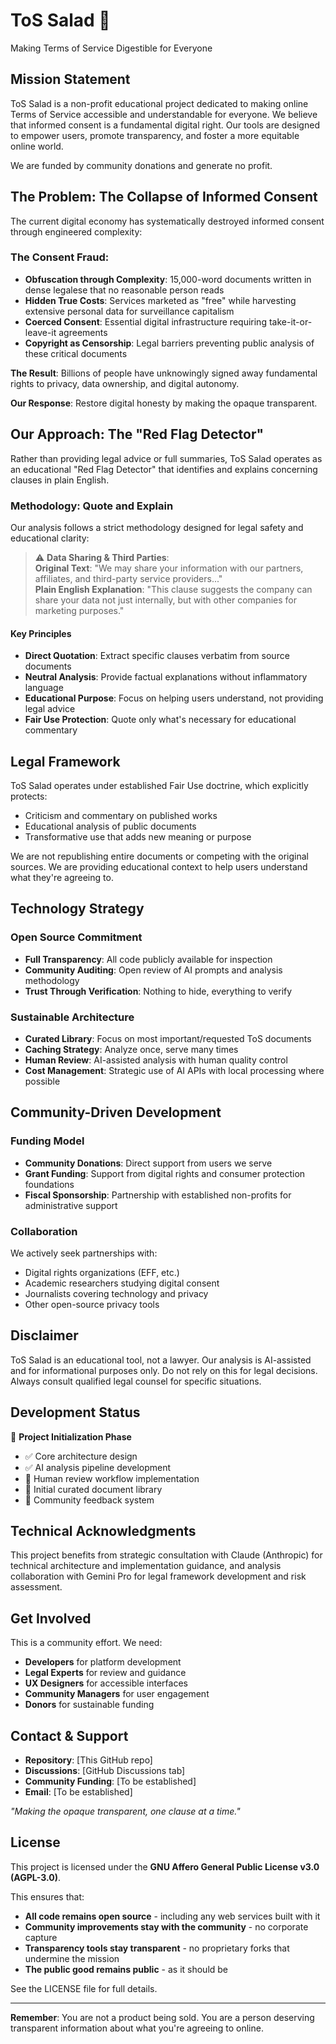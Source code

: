 # ToS Salad 🥗
Making Terms of Service Digestible for Everyone

## Mission Statement
ToS Salad is a non-profit educational project dedicated to making online Terms of Service accessible and understandable for everyone. We believe that informed consent is a fundamental digital right. Our tools are designed to empower users, promote transparency, and foster a more equitable online world.

We are funded by community donations and generate no profit.

## The Problem: The Collapse of Informed Consent
The current digital economy has systematically destroyed informed consent through engineered complexity:

### The Consent Fraud:

- **Obfuscation through Complexity**: 15,000-word documents written in dense legalese that no reasonable person reads
- **Hidden True Costs**: Services marketed as "free" while harvesting extensive personal data for surveillance capitalism
- **Coerced Consent**: Essential digital infrastructure requiring take-it-or-leave-it agreements
- **Copyright as Censorship**: Legal barriers preventing public analysis of these critical documents

**The Result**: Billions of people have unknowingly signed away fundamental rights to privacy, data ownership, and digital autonomy.

**Our Response**: Restore digital honesty by making the opaque transparent.

## Our Approach: The "Red Flag Detector"
Rather than providing legal advice or full summaries, ToS Salad operates as an educational "Red Flag Detector" that identifies and explains concerning clauses in plain English.

### Methodology: Quote and Explain
Our analysis follows a strict methodology designed for legal safety and educational clarity:

> ⚠️ **Data Sharing & Third Parties**:  
> **Original Text**: "We may share your information with our partners, affiliates, and third-party service providers..."  
> **Plain English Explanation**: "This clause suggests the company can share your data not just internally, but with other companies for marketing purposes."

#### Key Principles
- **Direct Quotation**: Extract specific clauses verbatim from source documents
- **Neutral Analysis**: Provide factual explanations without inflammatory language
- **Educational Purpose**: Focus on helping users understand, not providing legal advice
- **Fair Use Protection**: Quote only what's necessary for educational commentary

## Legal Framework
ToS Salad operates under established Fair Use doctrine, which explicitly protects:

- Criticism and commentary on published works
- Educational analysis of public documents
- Transformative use that adds new meaning or purpose

We are not republishing entire documents or competing with the original sources. We are providing educational context to help users understand what they're agreeing to.

## Technology Strategy

### Open Source Commitment
- **Full Transparency**: All code publicly available for inspection
- **Community Auditing**: Open review of AI prompts and analysis methodology
- **Trust Through Verification**: Nothing to hide, everything to verify

### Sustainable Architecture
- **Curated Library**: Focus on most important/requested ToS documents
- **Caching Strategy**: Analyze once, serve many times
- **Human Review**: AI-assisted analysis with human quality control
- **Cost Management**: Strategic use of AI APIs with local processing where possible

## Community-Driven Development

### Funding Model
- **Community Donations**: Direct support from users we serve
- **Grant Funding**: Support from digital rights and consumer protection foundations
- **Fiscal Sponsorship**: Partnership with established non-profits for administrative support

### Collaboration
We actively seek partnerships with:
- Digital rights organizations (EFF, etc.)
- Academic researchers studying digital consent
- Journalists covering technology and privacy
- Other open-source privacy tools

## Disclaimer
ToS Salad is an educational tool, not a lawyer. Our analysis is AI-assisted and for informational purposes only. Do not rely on this for legal decisions. Always consult qualified legal counsel for specific situations.

## Development Status
🚧 **Project Initialization Phase**

- ✅ Core architecture design
- ✅ AI analysis pipeline development
- 🚧 Human review workflow implementation
- 🚧 Initial curated document library
- 🚧 Community feedback system

## Technical Acknowledgments
This project benefits from strategic consultation with Claude (Anthropic) for technical architecture and implementation guidance, and analysis collaboration with Gemini Pro for legal framework development and risk assessment.

## Get Involved
This is a community effort. We need:

- **Developers** for platform development
- **Legal Experts** for review and guidance
- **UX Designers** for accessible interfaces
- **Community Managers** for user engagement
- **Donors** for sustainable funding

## Contact & Support
- **Repository**: [This GitHub repo]
- **Discussions**: [GitHub Discussions tab]
- **Community Funding**: [To be established]
- **Email**: [To be established]

*"Making the opaque transparent, one clause at a time."*

## License
This project is licensed under the **GNU Affero General Public License v3.0 (AGPL-3.0)**.

This ensures that:
- **All code remains open source** - including any web services built with it
- **Community improvements stay with the community** - no corporate capture
- **Transparency tools stay transparent** - no proprietary forks that undermine the mission
- **The public good remains public** - as it should be

See the LICENSE file for full details.

---

**Remember**: You are not a product being sold. You are a person deserving transparent information about what you're agreeing to online.